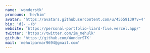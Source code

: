 ```yaml
---
name: 'wonderstk'
pronouns: 'he/him'
avatar: 'https://avatars.githubusercontent.com/u/45559139?v=4'
bio: 'd(-_-)b'
website: 'https://personal-portfolio-liard-five.vercel.app/'
twitter: 'https://twitter.com/im_mehulk'
github: 'https://github.com/WonderSTK'
mail: 'mehulparmar9694@gmail.com'
---
```

